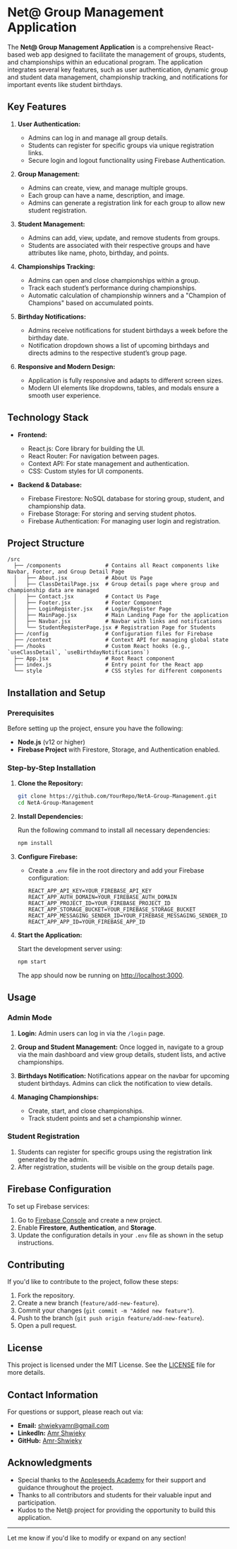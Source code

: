 # Net@ Group Management Application

The **Net@ Group Management Application** is a comprehensive React-based web app designed to facilitate the management of groups, students, and championships within an educational program. The application integrates several key features, such as user authentication, dynamic group and student data management, championship tracking, and notifications for important events like student birthdays.

## Key Features

1. **User Authentication:**
   - Admins can log in and manage all group details.
   - Students can register for specific groups via unique registration links.
   - Secure login and logout functionality using Firebase Authentication.

2. **Group Management:**
   - Admins can create, view, and manage multiple groups.
   - Each group can have a name, description, and image.
   - Admins can generate a registration link for each group to allow new student registration.

3. **Student Management:**
   - Admins can add, view, update, and remove students from groups.
   - Students are associated with their respective groups and have attributes like name, photo, birthday, and points.

4. **Championships Tracking:**
   - Admins can open and close championships within a group.
   - Track each student’s performance during championships.
   - Automatic calculation of championship winners and a "Champion of Champions" based on accumulated points.

5. **Birthday Notifications:**
   - Admins receive notifications for student birthdays a week before the birthday date.
   - Notification dropdown shows a list of upcoming birthdays and directs admins to the respective student’s group page.

6. **Responsive and Modern Design:**
   - Application is fully responsive and adapts to different screen sizes.
   - Modern UI elements like dropdowns, tables, and modals ensure a smooth user experience.

## Technology Stack

- **Frontend:**
  - React.js: Core library for building the UI.
  - React Router: For navigation between pages.
  - Context API: For state management and authentication.
  - CSS: Custom styles for UI components.

- **Backend & Database:**
  - Firebase Firestore: NoSQL database for storing group, student, and championship data.
  - Firebase Storage: For storing and serving student photos.
  - Firebase Authentication: For managing user login and registration.

## Project Structure

```
/src
  ├── /components              # Contains all React components like Navbar, Footer, and Group Detail Page
  │   ├── About.jsx            # About Us Page
  │   ├── ClassDetailPage.jsx  # Group details page where group and championship data are managed
  │   ├── Contact.jsx          # Contact Us Page
  │   ├── Footer.jsx           # Footer Component
  │   ├── LoginRegister.jsx    # Login/Register Page
  │   ├── MainPage.jsx         # Main Landing Page for the application
  │   ├── Navbar.jsx           # Navbar with links and notifications
  │   └── StudentRegisterPage.jsx # Registration Page for Students
  ├── /config                  # Configuration files for Firebase
  ├── /context                 # Context API for managing global state
  ├── /hooks                   # Custom React hooks (e.g., `useClassDetail`, `useBirthdayNotifications`)
  ├── App.jsx                  # Root React component
  ├── index.js                 # Entry point for the React app
  └── style                    # CSS styles for different components
```

## Installation and Setup

### Prerequisites
Before setting up the project, ensure you have the following:
- **Node.js** (v12 or higher)
- **Firebase Project** with Firestore, Storage, and Authentication enabled.

### Step-by-Step Installation

1. **Clone the Repository:**

   ```bash
   git clone https://github.com/YourRepo/NetA-Group-Management.git
   cd NetA-Group-Management
   ```

2. **Install Dependencies:**

   Run the following command to install all necessary dependencies:

   ```bash
   npm install
   ```

3. **Configure Firebase:**

   - Create a `.env` file in the root directory and add your Firebase configuration:

     ```
     REACT_APP_API_KEY=YOUR_FIREBASE_API_KEY
     REACT_APP_AUTH_DOMAIN=YOUR_FIREBASE_AUTH_DOMAIN
     REACT_APP_PROJECT_ID=YOUR_FIREBASE_PROJECT_ID
     REACT_APP_STORAGE_BUCKET=YOUR_FIREBASE_STORAGE_BUCKET
     REACT_APP_MESSAGING_SENDER_ID=YOUR_FIREBASE_MESSAGING_SENDER_ID
     REACT_APP_APP_ID=YOUR_FIREBASE_APP_ID
     ```

4. **Start the Application:**

   Start the development server using:

   ```bash
   npm start
   ```

   The app should now be running on [http://localhost:3000](http://localhost:3000).

## Usage

### Admin Mode
1. **Login:**
   Admin users can log in via the `/login` page.
   
2. **Group and Student Management:**
   Once logged in, navigate to a group via the main dashboard and view group details, student lists, and active championships.

3. **Birthdays Notification:**
   Notifications appear on the navbar for upcoming student birthdays. Admins can click the notification to view details.

4. **Managing Championships:**
   - Create, start, and close championships.
   - Track student points and set a championship winner.

### Student Registration
1. Students can register for specific groups using the registration link generated by the admin.
2. After registration, students will be visible on the group details page.

## Firebase Configuration

To set up Firebase services:

1. Go to [Firebase Console](https://console.firebase.google.com/) and create a new project.
2. Enable **Firestore**, **Authentication**, and **Storage**.
3. Update the configuration details in your `.env` file as shown in the setup instructions.

## Contributing

If you'd like to contribute to the project, follow these steps:

1. Fork the repository.
2. Create a new branch (`feature/add-new-feature`).
3. Commit your changes (`git commit -m "Added new feature"`).
4. Push to the branch (`git push origin feature/add-new-feature`).
5. Open a pull request.

## License

This project is licensed under the MIT License. See the [LICENSE](LICENSE) file for more details.

## Contact Information

For questions or support, please reach out via:

- **Email:** shwiekyamr@gmail.com
- **LinkedIn:** [Amr Shwieky](https://www.linkedin.com/in/amr-shwieky-98714827b)
- **GitHub:** [Amr-Shwieky](https://github.com/Amr-Shwieky2)

## Acknowledgments

- Special thanks to the [Appleseeds Academy](https://www.appleseeds.org.il) for their support and guidance throughout the project.
- Thanks to all contributors and students for their valuable input and participation.
- Kudos to the Net@ project for providing the opportunity to build this application.

--- 

Let me know if you'd like to modify or expand on any section!